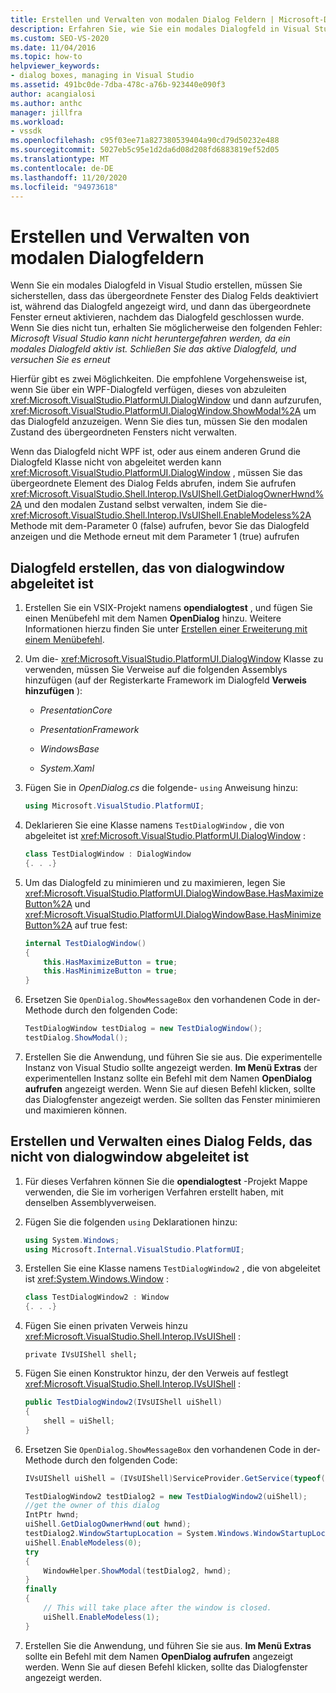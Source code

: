 ```yaml
---
title: Erstellen und Verwalten von modalen Dialog Feldern | Microsoft-Dokumentation
description: Erfahren Sie, wie Sie ein modales Dialogfeld in Visual Studio erstellen, indem Sie dialogwindow verwenden und ohne dialogwindow verwenden.
ms.custom: SEO-VS-2020
ms.date: 11/04/2016
ms.topic: how-to
helpviewer_keywords:
- dialog boxes, managing in Visual Studio
ms.assetid: 491bc0de-7dba-478c-a76b-923440e090f3
author: acangialosi
ms.author: anthc
manager: jillfra
ms.workload:
- vssdk
ms.openlocfilehash: c95f03ee71a827380539404a90cd79d50232e488
ms.sourcegitcommit: 5027eb5c95e1d2da6d08d208fd6883819ef52d05
ms.translationtype: MT
ms.contentlocale: de-DE
ms.lasthandoff: 11/20/2020
ms.locfileid: "94973618"
---
```

# <a name="create-and-manage-modal-dialog-boxes"></a>Erstellen und Verwalten von modalen Dialogfeldern
Wenn Sie ein modales Dialogfeld in Visual Studio erstellen, müssen Sie sicherstellen, dass das übergeordnete Fenster des Dialog Felds deaktiviert ist, während das Dialogfeld angezeigt wird, und dann das übergeordnete Fenster erneut aktivieren, nachdem das Dialogfeld geschlossen wurde. Wenn Sie dies nicht tun, erhalten Sie möglicherweise den folgenden Fehler: *Microsoft Visual Studio kann nicht heruntergefahren werden, da ein modales Dialogfeld aktiv ist. Schließen Sie das aktive Dialogfeld, und versuchen Sie es erneut*

Hierfür gibt es zwei Möglichkeiten. Die empfohlene Vorgehensweise ist, wenn Sie über ein WPF-Dialogfeld verfügen, dieses von abzuleiten <xref:Microsoft.VisualStudio.PlatformUI.DialogWindow> und dann aufzurufen, <xref:Microsoft.VisualStudio.PlatformUI.DialogWindow.ShowModal%2A> um das Dialogfeld anzuzeigen. Wenn Sie dies tun, müssen Sie den modalen Zustand des übergeordneten Fensters nicht verwalten.

Wenn das Dialogfeld nicht WPF ist, oder aus einem anderen Grund die Dialogfeld Klasse nicht von abgeleitet werden kann <xref:Microsoft.VisualStudio.PlatformUI.DialogWindow> , müssen Sie das übergeordnete Element des Dialog Felds abrufen, indem Sie aufrufen <xref:Microsoft.VisualStudio.Shell.Interop.IVsUIShell.GetDialogOwnerHwnd%2A> und den modalen Zustand selbst verwalten, indem Sie die- <xref:Microsoft.VisualStudio.Shell.Interop.IVsUIShell.EnableModeless%2A> Methode mit dem-Parameter 0 (false) aufrufen, bevor Sie das Dialogfeld anzeigen und die Methode erneut mit dem Parameter 1 (true) aufrufen

## <a name="create-a-dialog-box-derived-from-dialogwindow"></a>Dialogfeld erstellen, das von dialogwindow abgeleitet ist

1. Erstellen Sie ein VSIX-Projekt namens **opendialogtest** , und fügen Sie einen Menübefehl mit dem Namen **OpenDialog** hinzu. Weitere Informationen hierzu finden Sie unter [Erstellen einer Erweiterung mit einem Menübefehl](../extensibility/creating-an-extension-with-a-menu-command.md).

2. Um die- <xref:Microsoft.VisualStudio.PlatformUI.DialogWindow> Klasse zu verwenden, müssen Sie Verweise auf die folgenden Assemblys hinzufügen (auf der Registerkarte Framework im Dialogfeld **Verweis hinzufügen** ):

    - *PresentationCore*

    - *PresentationFramework*

    - *WindowsBase*

    - *System.Xaml*

3. Fügen Sie in *OpenDialog.cs* die folgende- `using` Anweisung hinzu:

    ```csharp
    using Microsoft.VisualStudio.PlatformUI;
    ```

4. Deklarieren Sie eine Klasse namens `TestDialogWindow` , die von abgeleitet ist <xref:Microsoft.VisualStudio.PlatformUI.DialogWindow> :

    ```csharp
    class TestDialogWindow : DialogWindow
    {. . .}
    ```

5. Um das Dialogfeld zu minimieren und zu maximieren, legen Sie <xref:Microsoft.VisualStudio.PlatformUI.DialogWindowBase.HasMaximizeButton%2A> und <xref:Microsoft.VisualStudio.PlatformUI.DialogWindowBase.HasMinimizeButton%2A> auf true fest:

    ```csharp
    internal TestDialogWindow()
    {
        this.HasMaximizeButton = true;
        this.HasMinimizeButton = true;
    }
    ```

6. Ersetzen Sie `OpenDialog.ShowMessageBox` den vorhandenen Code in der-Methode durch den folgenden Code:

    ```csharp
    TestDialogWindow testDialog = new TestDialogWindow();
    testDialog.ShowModal();
    ```

7. Erstellen Sie die Anwendung, und führen Sie sie aus. Die experimentelle Instanz von Visual Studio sollte angezeigt werden. **Im Menü Extras** der experimentellen Instanz sollte ein Befehl mit dem Namen **OpenDialog aufrufen** angezeigt werden. Wenn Sie auf diesen Befehl klicken, sollte das Dialogfenster angezeigt werden. Sie sollten das Fenster minimieren und maximieren können.

## <a name="create-and-manage-a-dialog-box-not-derived-from-dialogwindow"></a>Erstellen und Verwalten eines Dialog Felds, das nicht von dialogwindow abgeleitet ist

1. Für dieses Verfahren können Sie die **opendialogtest** -Projekt Mappe verwenden, die Sie im vorherigen Verfahren erstellt haben, mit denselben Assemblyverweisen.

2. Fügen Sie die folgenden `using` Deklarationen hinzu:

    ```csharp
    using System.Windows;
    using Microsoft.Internal.VisualStudio.PlatformUI;
    ```

3. Erstellen Sie eine Klasse namens `TestDialogWindow2` , die von abgeleitet ist <xref:System.Windows.Window> :

    ```csharp
    class TestDialogWindow2 : Window
    {. . .}
    ```

4. Fügen Sie einen privaten Verweis hinzu <xref:Microsoft.VisualStudio.Shell.Interop.IVsUIShell> :

    ```
    private IVsUIShell shell;
    ```

5. Fügen Sie einen Konstruktor hinzu, der den Verweis auf festlegt <xref:Microsoft.VisualStudio.Shell.Interop.IVsUIShell> :

    ```csharp
    public TestDialogWindow2(IVsUIShell uiShell)
    {
        shell = uiShell;
    }
    ```

6. Ersetzen Sie `OpenDialog.ShowMessageBox` den vorhandenen Code in der-Methode durch den folgenden Code:

    ```csharp
    IVsUIShell uiShell = (IVsUIShell)ServiceProvider.GetService(typeof(SVsUIShell));

    TestDialogWindow2 testDialog2 = new TestDialogWindow2(uiShell);
    //get the owner of this dialog
    IntPtr hwnd;
    uiShell.GetDialogOwnerHwnd(out hwnd);
    testDialog2.WindowStartupLocation = System.Windows.WindowStartupLocation.CenterOwner;
    uiShell.EnableModeless(0);
    try
    {
        WindowHelper.ShowModal(testDialog2, hwnd);
    }
    finally
    {
        // This will take place after the window is closed.
        uiShell.EnableModeless(1);
    }
    ```

7. Erstellen Sie die Anwendung, und führen Sie sie aus. **Im Menü Extras** sollte ein Befehl mit dem Namen **OpenDialog aufrufen** angezeigt werden. Wenn Sie auf diesen Befehl klicken, sollte das Dialogfenster angezeigt werden.
